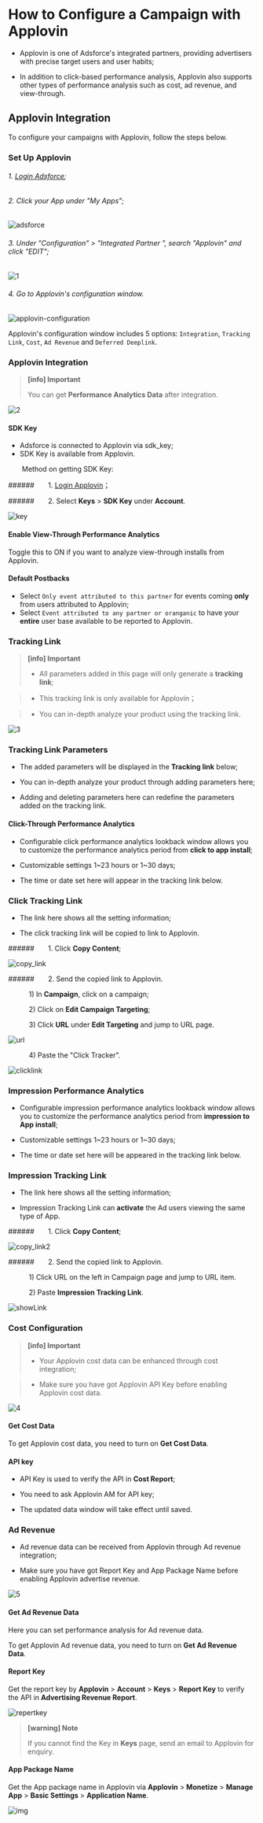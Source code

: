 # How to Configure a Campaign with Applovin

* Applovin is one of Adsforce's integrated partners, providing advertisers with precise target users and user habits;

* In addition to click-based performance analysis, Applovin also supports other types of performance analysis such as cost, ad revenue, and view-through.

## Applovin Integration

To configure your campaigns with Applovin, follow the steps below.

### Set Up Applovin

###### 1. [Login Adsforce](https://demo-portal.adsforce.io/login);

###### 2. Click your App under "My Apps";

   ![adsforce](adsforce.png)

###### 3. Under "Configuration" > "Integrated Partner ", search "Applovin" and click "EDIT";

![1](1.png) 

###### 4. Go to Applovin's configuration window.

   ![applovin-configuration](applovin-configuration.png)

 Applovin's configuration window includes 5 options: `Integration`, `Tracking Link`, `Cost`, `Ad Revenue` and `Deferred Deeplink`.

### Applovin Integration

> **[info] Important**
>
> You can get **Performance Analytics Data** after integration.

![2](2.png) 

#### SDK Key

-  Adsforce is connected to Applovin via sdk_key;
- SDK Key is available from Applovin.

&ensp;&ensp;&ensp;&ensp;Method on getting SDK Key:

######&ensp;&ensp;&ensp;&ensp;1. [Login Applovin](https://dash.applovin.com/login)；

######&ensp;&ensp;&ensp;&ensp;2. Select **Keys** > **SDK Key** under **Account**.

![key](key.png)

#### Enable View-Through Performance Analytics

Toggle this to ON if you want to analyze view-through installs from Applovin. 

#### **Default Postbacks**

* Select `Only event attributed to this partner` for events coming **only** from users attributed to Applovin;
* Select `Event attributed to any partner or oranganic` to have your **entire** user base available to be reported to Applovin.

### Tracking Link

> **[info] Important**
>
> * All parameters added in this page will only generate a **tracking link**;

> * This tracking link is only available for Applovin；

> * You can in-depth analyze your product using the tracking link.

![3](3.png)

### Tracking Link Parameters

* The added parameters will be displayed in the **Tracking link** below;

* You can in-depth analyze your product through adding parameters here;

* Adding and deleting parameters here can redefine the parameters added on the tracking link.

#### Click-Through Performance Analytics

* Configurable click performance analytics lookback window allows you to customize the performance analytics period from **click to app install**;

* Customizable settings 1~23 hours or 1~30 days;

* The time or date set here will appear in the tracking link below.

### Click Tracking Link

* The link here shows all the setting information;

* The click tracking link will be copied to link to Applovin.

######&ensp;&ensp;&ensp;&ensp;1. Click **Copy Content**;

![copy_link](copy_link.png)

######&ensp;&ensp;&ensp;&ensp;2. Send the copied link to Applovin.

&ensp;&ensp;&ensp;&ensp;&ensp;&ensp;1) In **Campaign**, click on a campaign;

&ensp;&ensp;&ensp;&ensp;&ensp;&ensp;2) Click on **Edit Campaign Targeting**;

&ensp;&ensp;&ensp;&ensp;&ensp;&ensp;3) Click **URL** under **Edit Targeting** and jump to URL page.

![url](url.png)

&ensp;&ensp;&ensp;&ensp;&ensp;&ensp;4) Paste the "Click Tracker".

![clicklink](clicklink.png)

### Impression Performance Analytics

* Configurable impression performance analytics lookback window allows you to customize the performance analytics period from **impression to App install**;

* Customizable settings 1~23 hours or 1~30 days;

* The time or date set here will be appeared in the tracking link below.

### Impression Tracking Link

* The link here shows all the setting information;

* Impression Tracking Link can **activate** the Ad users viewing the same type of App.

######&ensp;&ensp;&ensp;&ensp;1. Click **Copy Content**;

![copy_link2](copy_link2.png)

######&ensp;&ensp;&ensp;&ensp;2. Send the copied link to Applovin.

&ensp;&ensp;&ensp;&ensp;&ensp;&ensp;1) Click URL on the left in Campaign page and jump to URL item.

&ensp;&ensp;&ensp;&ensp;&ensp;&ensp;2) Paste **Impression Tracking Link**.

![showLink](showLink.png) 

### Cost Configuration

> **[info] Important**
>
> * Your Applovin cost data can be enhanced through cost integration;

> * Make sure you have got Applovin API Key before enabling Applovin cost data.

![4](4.png) 

#### Get Cost Data

To get Applovin cost data, you need to turn on **Get Cost Data**.

#### API key

* API Key is used to verify the API in **Cost Report**;

* You need to ask Applovin AM for API key;

* The updated data window will take effect until saved.

### Ad Revenue

* Ad revenue data can be received from Applovin through Ad revenue integration;

* Make sure you have got Report Key and App Package Name before enabling Applovin advertise revenue.

![5](5.png) 

#### Get Ad Revenue Data

Here you can set performance analysis for Ad revenue data.

To get Applovin Ad revenue data, you need to turn on **Get Ad Revenue Data**.

#### Report Key

Get the report key by **Applovin** > **Account** > **Keys** > **Report Key** to verify the API in **Advertising Revenue Report**.

![repertkey](repertkey.png)

> **[warning] Note**
>
> If you cannot find the Key in **Keys** page, send an email to Applovin for enquiry.

#### App Package Name

Get the App package name in Applovin via **Applovin** > **Monetize** > **Manage App** > **Basic Settings** > **Application Name**.

![img](apppackagename.png)

